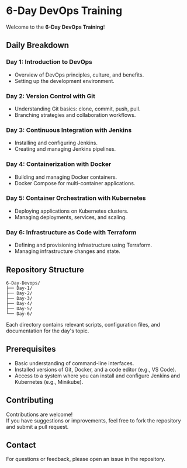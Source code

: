 # 6-Day DevOps Training

Welcome to the **6-Day DevOps Training**!  

##  Daily Breakdown

### Day 1: Introduction to DevOps
- Overview of DevOps principles, culture, and benefits.
- Setting up the development environment.

### Day 2: Version Control with Git
- Understanding Git basics: clone, commit, push, pull.
- Branching strategies and collaboration workflows.

### Day 3: Continuous Integration with Jenkins
- Installing and configuring Jenkins.
- Creating and managing Jenkins pipelines.

### Day 4: Containerization with Docker
- Building and managing Docker containers.
- Docker Compose for multi-container applications.

### Day 5: Container Orchestration with Kubernetes
- Deploying applications on Kubernetes clusters.
- Managing deployments, services, and scaling.

### Day 6: Infrastructure as Code with Terraform
- Defining and provisioning infrastructure using Terraform.
- Managing infrastructure changes and state.



##  Repository Structure

```
6-Day-Devops/
├── Day-1/
├── Day-2/
├── Day-3/
├── Day-4/
├── Day-5/
└── Day-6/
```

Each directory contains relevant scripts, configuration files, and documentation for the day's topic.



##  Prerequisites

- Basic understanding of command-line interfaces.
- Installed versions of Git, Docker, and a code editor (e.g., VS Code).
- Access to a system where you can install and configure Jenkins and Kubernetes (e.g., Minikube).



## Contributing

Contributions are welcome!  
If you have suggestions or improvements, feel free to fork the repository and submit a pull request.



##  Contact

For questions or feedback, please open an issue in the repository.


